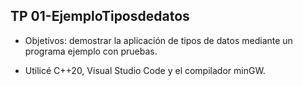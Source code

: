 ## TP 01-EjemploTiposdedatos
* Objetivos: demostrar la aplicación de tipos de datos mediante un programa ejemplo con pruebas.

* Utilicé C++20, Visual Studio Code y el compilador minGW.
